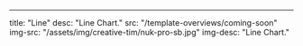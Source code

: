 ---
title: "Line"
desc: "Line Chart."
src: "/template-overviews/coming-soon"
img-src: "/assets/img/creative-tim/nuk-pro-sb.jpg"
img-desc: "Line Chart."
